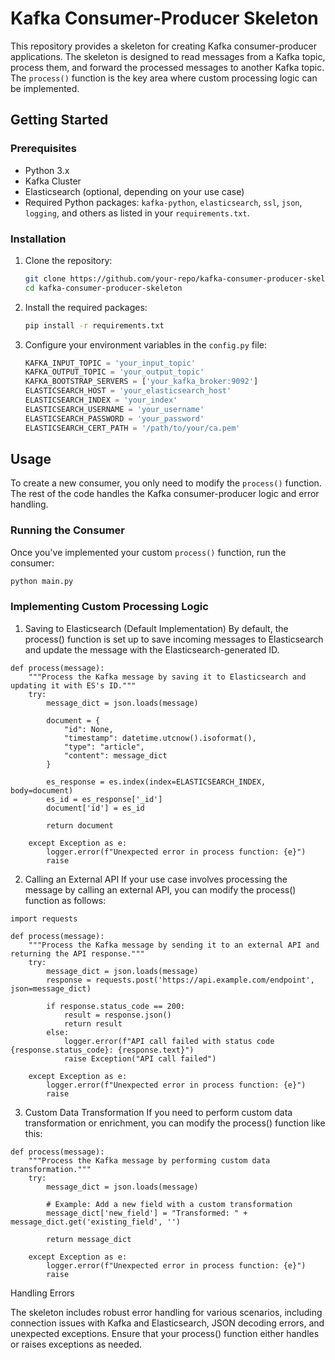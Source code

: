 # Kafka Consumer-Producer Skeleton

This repository provides a skeleton for creating Kafka consumer-producer applications. The skeleton is designed to read messages from a Kafka topic, process them, and forward the processed messages to another Kafka topic. The `process()` function is the key area where custom processing logic can be implemented.

## Getting Started

### Prerequisites

- Python 3.x
- Kafka Cluster
- Elasticsearch (optional, depending on your use case)
- Required Python packages: `kafka-python`, `elasticsearch`, `ssl`, `json`, `logging`, and others as listed in your `requirements.txt`.

### Installation

1. Clone the repository:
    ```bash
    git clone https://github.com/your-repo/kafka-consumer-producer-skeleton.git
    cd kafka-consumer-producer-skeleton
    ```

2. Install the required packages:
    ```bash
    pip install -r requirements.txt
    ```

3. Configure your environment variables in the `config.py` file:
    ```python
    KAFKA_INPUT_TOPIC = 'your_input_topic'
    KAFKA_OUTPUT_TOPIC = 'your_output_topic'
    KAFKA_BOOTSTRAP_SERVERS = ['your_kafka_broker:9092']
    ELASTICSEARCH_HOST = 'your_elasticsearch_host'
    ELASTICSEARCH_INDEX = 'your_index'
    ELASTICSEARCH_USERNAME = 'your_username'
    ELASTICSEARCH_PASSWORD = 'your_password'
    ELASTICSEARCH_CERT_PATH = '/path/to/your/ca.pem'
    ```

## Usage

To create a new consumer, you only need to modify the `process()` function. The rest of the code handles the Kafka consumer-producer logic and error handling.

### Running the Consumer

Once you've implemented your custom `process()` function, run the consumer:

```bash
python main.py
```

### Implementing Custom Processing Logic

1. Saving to Elasticsearch (Default Implementation)
   By default, the process() function is set up to save incoming messages to Elasticsearch and update the message with the Elasticsearch-generated ID.

```code
def process(message):
    """Process the Kafka message by saving it to Elasticsearch and updating it with ES's ID."""
    try:
        message_dict = json.loads(message)

        document = {
            "id": None,
            "timestamp": datetime.utcnow().isoformat(),
            "type": "article",
            "content": message_dict
        }

        es_response = es.index(index=ELASTICSEARCH_INDEX, body=document)
        es_id = es_response['_id']
        document['id'] = es_id

        return document

    except Exception as e:
        logger.error(f"Unexpected error in process function: {e}")
        raise

```

2. Calling an External API
   If your use case involves processing the message by calling an external API, you can modify the process() function as follows:

```code
import requests

def process(message):
    """Process the Kafka message by sending it to an external API and returning the API response."""
    try:
        message_dict = json.loads(message)
        response = requests.post('https://api.example.com/endpoint', json=message_dict)
        
        if response.status_code == 200:
            result = response.json()
            return result
        else:
            logger.error(f"API call failed with status code {response.status_code}: {response.text}")
            raise Exception("API call failed")
    
    except Exception as e:
        logger.error(f"Unexpected error in process function: {e}")
        raise
```

3. Custom Data Transformation
   If you need to perform custom data transformation or enrichment, you can modify the process() function like this:

```code
def process(message):
    """Process the Kafka message by performing custom data transformation."""
    try:
        message_dict = json.loads(message)

        # Example: Add a new field with a custom transformation
        message_dict['new_field'] = "Transformed: " + message_dict.get('existing_field', '')

        return message_dict

    except Exception as e:
        logger.error(f"Unexpected error in process function: {e}")
        raise
```

Handling Errors

The skeleton includes robust error handling for various scenarios, including connection issues with Kafka and Elasticsearch, JSON decoding errors, and unexpected exceptions. Ensure that your process() function either handles or raises exceptions as needed.
